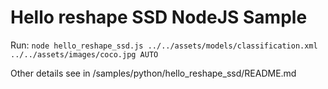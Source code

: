 # Hello reshape SSD NodeJS Sample

Run:
`node hello_reshape_ssd.js ../../assets/models/classification.xml ../../assets/images/coco.jpg AUTO`

Other details see in /samples/python/hello_reshape_ssd/README.md
